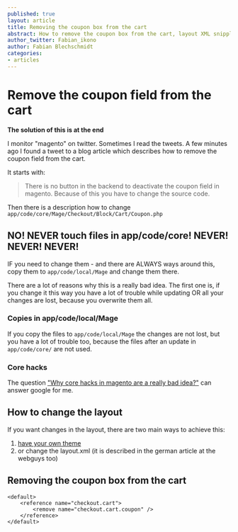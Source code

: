 ```yaml
---
published: true
layout: article
title: Removing the coupon box from the cart
abstract: How to remove the coupon box from the cart, layout XML snipplet included
author_twitter: Fabian_ikono
author: Fabian Blechschmidt
categories:
- articles
---
```


# Remove the coupon field from the cart

**The solution of this is at the end**

I monitor "magento" on twitter. Sometimes I read the tweets. A few minutes ago I found a tweet to a blog article which describes how to remove the coupon field from the cart.

It starts with: 

> There is no button in the backend to deactivate the coupon field in magento. Because of this you have to change the source code.

Then there is a description how to change `app/code/core/Mage/Checkout/Block/Cart/Coupon.php`

## NO! NEVER touch files in app/code/core! NEVER! NEVER! NEVER!

IF you need to change them - and there are ALWAYS ways around this, copy them to `app/code/local/Mage` and change them there.

There are a lot of reasons why this is a really bad idea. The first one is, if you change it this way you have a lot of trouble while updating OR all your changes are lost, because you overwrite them all.

### Copies in app/code/local/Mage

If you copy the files to `app/code/local/Mage` the changes are not lost, but you have a lot of trouble too, because the files after an update in `app/code/core/` are not used.

### Core hacks

The question ["Why core hacks in magento are a really bad idea?"](https://www.google.com/search?q=magento+core+hack) can answer google for me.

## How to change the layout

If you want changes in the layout, there are two main ways to achieve this:

1. [have your own theme](http://www.webguys.de/magento/ein-magento-theme-erstellen/)
1. or change the layout.xml (it is described in the german article at the webguys too)

## Removing the coupon box from the cart
    <default>
        <reference name="checkout.cart">
            <remove name="checkout.cart.coupon" />
        </reference>
    </default>